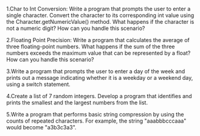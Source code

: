 1.Char to Int Conversion: Write a program that prompts the user to enter a single character. Convert the character to its corresponding int value using the Character.getNumericValue() method. What happens if the character is not a numeric digit? How can you handle this scenario?

2.Floating Point Precision: Write a program that calculates the average of three floating-point numbers. What happens if the sum of the three numbers exceeds the maximum value that can be represented by a float? How can you handle this scenario?

3.Write a program that prompts the user to enter a day of the week and prints out a message indicating whether it is a weekday or a weekend day, using a switch statement.

4.Create a list of 7 random integers. Develop a program that identifies and prints the smallest and the largest numbers from the list.

5.Write a program that performs basic string compression by using the counts of repeated characters. For example, the string "aaabbbcccaaa" would become "a3b3c3a3".